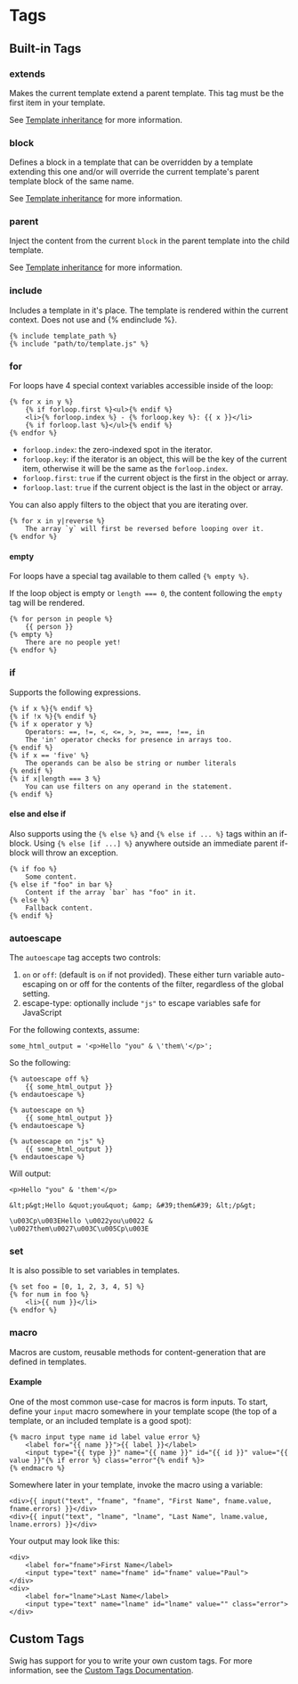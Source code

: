 # Tags

## Built-in Tags

### extends

Makes the current template extend a parent template. This tag must be the first item in your template.

See [Template inheritance](inheritance.md) for more information.

### block

Defines a block in a template that can be overridden by a template extending this one and/or will override the current template's parent template block of the same name.

See [Template inheritance](inheritance.md) for more information.

### parent

Inject the content from the current `block` in the parent template into the child template.

See [Template inheritance](inheritance.md) for more information.

### include

Includes a template in it's place. The template is rendered within the current context. Does not use and {% endinclude %}.

    {% include template_path %}
    {% include "path/to/template.js" %}

### for

For loops have 4 special context variables accessible inside of the loop:

    {% for x in y %}
        {% if forloop.first %}<ul>{% endif %}
        <li>{% forloop.index %} - {% forloop.key %}: {{ x }}</li>
        {% if forloop.last %}</ul>{% endif %}
    {% endfor %}

* `forloop.index`: the zero-indexed spot in the iterator.
* `forloop.key`: if the iterator is an object, this will be the key of the current item, otherwise it will be the same as the `forloop.index`.
* `forloop.first`: `true` if the current object is the first in the object or array.
* `forloop.last`: `true` if the current object is the last in the object or array.

You can also apply filters to the object that you are iterating over.

    {% for x in y|reverse %}
        The array `y` will first be reversed before looping over it.
    {% endfor %}

#### empty

For loops have a special tag available to them called `{% empty %}`.

If the loop object is empty or `length === 0`, the content following the `empty` tag will be rendered.

    {% for person in people %}
        {{ person }}
    {% empty %}
        There are no people yet!
    {% endfor %}

### if

Supports the following expressions.

    {% if x %}{% endif %}
    {% if !x %}{% endif %}
    {% if x operator y %}
        Operators: ==, !=, <, <=, >, >=, ===, !==, in
        The 'in' operator checks for presence in arrays too.
    {% endif %}
    {% if x == 'five' %}
        The operands can be also be string or number literals
    {% endif %}
    {% if x|length === 3 %}
        You can use filters on any operand in the statement.
    {% endif %}

#### else and else if

Also supports using the `{% else %}` and `{% else if ... %}` tags within an if-block. Using `{% else [if ...] %}` anywhere outside an immediate parent if-block will throw an exception.

    {% if foo %}
        Some content.
    {% else if "foo" in bar %}
        Content if the array `bar` has "foo" in it.
    {% else %}
        Fallback content.
    {% endif %}

### autoescape

The `autoescape` tag accepts two controls:

1. `on` or `off`: (default is `on` if not provided). These either turn variable auto-escaping on or off for the contents of the filter, regardless of the global setting.
1. escape-type: optionally include `"js"` to escape variables safe for JavaScript

For the following contexts, assume:

    some_html_output = '<p>Hello "you" & \'them\'</p>';

So the following:

    {% autoescape off %}
        {{ some_html_output }}
    {% endautoescape %}

    {% autoescape on %}
        {{ some_html_output }}
    {% endautoescape %}

    {% autoescape on "js" %}
        {{ some_html_output }}
    {% endautoescape %}

Will output:

    <p>Hello "you" & 'them'</p>

    &lt;p&gt;Hello &quot;you&quot; &amp; &#39;them&#39; &lt;/p&gt;

    \u003Cp\u003EHello \u0022you\u0022 & \u0027them\u0027\u003C\u005Cp\u003E

### set

It is also possible to set variables in templates.

    {% set foo = [0, 1, 2, 3, 4, 5] %}
    {% for num in foo %}
        <li>{{ num }}</li>
    {% endfor %}

### macro

Macros are custom, reusable methods for content-generation that are defined in templates.


#### Example

One of the most common use-case for macros is form inputs. To start, define your `input` macro somewhere in your template scope (the top of a template, or an included template is a good spot):

    {% macro input type name id label value error %}
        <label for="{{ name }}">{{ label }}</label>
        <input type="{{ type }}" name="{{ name }}" id="{{ id }}" value="{{ value }}"{% if error %} class="error"{% endif %}>
    {% endmacro %}

Somewhere later in your template, invoke the macro using a variable:

    <div>{{ input("text", "fname", "fname", "First Name", fname.value, fname.errors) }}</div>
    <div>{{ input("text", "lname", "lname", "Last Name", lname.value, lname.errors) }}</div>

Your output may look like this:

    <div>
        <label for="fname">First Name</label>
        <input type="text" name="fname" id="fname" value="Paul">
    </div>
    <div>
        <label for="lname">Last Name</label>
        <input type="text" name="lname" id="lname" value="" class="error">
    </div>

## Custom Tags

Swig has support for you to write your own custom tags. For more information, see the [Custom Tags Documentation](custom-tags.md).
